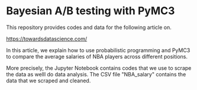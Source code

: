 # Bayesian A/B testing with PyMC3
This repository provides codes and data for the following article on.

https://towardsdatascience.com/

In this article, we explain how to use probabilistic programming and PyMC3 to compare the average salaries of NBA players across different positions. 

More precisely, the Jupyter Notebook contains codes that we use to scrape the data as welll do data analysis. The CSV file "NBA_salary" contains the data that we scraped and cleaned. 
